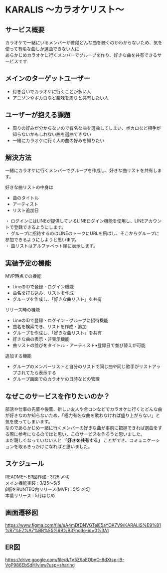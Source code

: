  # KARALIS  〜カラオケリスト〜
 
 ## サービス概要
 
 カラオケで一緒にいるメンバーが普段どんな曲を聴くのかわからないため、気を使って有名な曲しか選曲できない人に  
あらかじめカラオケに行くメンバーでグループを作り、好きな曲を共有できるサービスです

## メインのターゲットユーザー

- 付き合いでカラオケに行くことが多い人
- アニソンやボカロなど趣味を周りと共有したい人

## ユーザーが抱える課題

- 周りの好みが分からないので有名な曲を選曲してしまい、ボカロなど相手が知らないかもしれない曲を選曲できない
- 一緒にカラオケに行く人の曲の好みを知りたい

## 解決方法

一緒にカラオケに行くメンバーでグループを作成し、好きな曲リストを共有します。

好きな曲リストの中身は

- 曲のタイトル
- アーティスト
- リスト追加日


・ ログインにはLINEが提供しているLINEログイン機能を使用し、LINEアカウントで登録できるようにします。  
・ グループに招待するのはLINEのトークにURLを飛ばし、そこからグループに参加できるようにしようと思います。  
・ 曲リストはアルファベット順に表示します。

## 実装予定の機能

MVP時点での機能
- LineのIDで登録・ログイン機能
- 曲名を打ち込み、リストを作成
- グループを作成し、「好きな曲リスト」を共有

リリース時の機能
-  LineのIDで登録・ログイン・グループに招待機能
-  曲名を検索でき、リストを作成・追加
-  グループを作成し、「好きな曲リスト」を共有
-  好きな曲の表示・非表示機能
-  曲リストの並びをタイトル・アーティスト•登録日で並び替えが可能

追加する機能
-  グループのメンバーリストと自分のリストで同じ曲や同じ歌手がリストアップされてたら表示する
-  グループ画面でのカラオケの日時などの管理

## なぜこのサービスを作りたいのか？

部活や仕事の先輩や後輩、新しい友人や合コンなどでカラオケに行くとどんな曲が好きなのか知らないため、「極力有名な曲を歌わなければ盛り上がらない」と気を使ってしまいます。  
なのであらかじめ一緒に行くメンバーの好きな曲が事前に把握できれば選曲をする際に参考になるのではと思い、このサービスを作ろうと思いました。  
まだ親しくなっていない人と **「好きを共有する」** ことができ、コミュニケーションを取るきっかけになればと思いました。

## スケジュール

README〜ER図作成 : 3/25 〆切  
メイン機能実装 : 3/25〜5/5  
β版をRUNTEQ内リリース(MVP) : 5/5 〆切  
本番リリース : 5月はじめ
 
## 画面遷移図

https://www.figma.com/file/sA4mDfDNVGTelE5aYOK7V9/KARALIS%E9%81%B7%E7%A7%BB%E5%9B%B3?node-id=0%3A1

## ER図
https://drive.google.com/file/d/1V5Z9oEObnO-8dXtsp-iB-VgP986EbSdH/view?usp=sharing